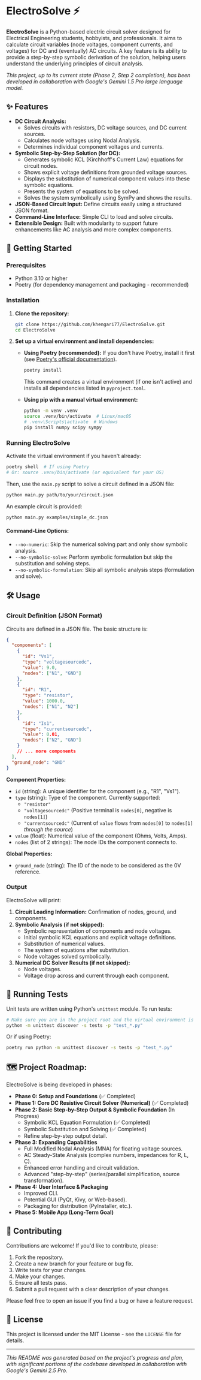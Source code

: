 # ElectroSolve ⚡

**ElectroSolve** is a Python-based electric circuit solver designed for Electrical Engineering students, hobbyists, and professionals. It aims to calculate circuit variables (node voltages, component currents, and voltages) for DC and (eventually) AC circuits. A key feature is its ability to provide a step-by-step symbolic derivation of the solution, helping users understand the underlying principles of circuit analysis.

*This project, up to its current state (Phase 2, Step 2 completion), has been developed in collaboration with Google's Gemini 1.5 Pro large language model.*

## ✨ Features

*   **DC Circuit Analysis:**
    *   Solves circuits with resistors, DC voltage sources, and DC current sources.
    *   Calculates node voltages using Nodal Analysis.
    *   Determines individual component voltages and currents.
*   **Symbolic Step-by-Step Solution (for DC):**
    *   Generates symbolic KCL (Kirchhoff's Current Law) equations for circuit nodes.
    *   Shows explicit voltage definitions from grounded voltage sources.
    *   Displays the substitution of numerical component values into these symbolic equations.
    *   Presents the system of equations to be solved.
    *   Solves the system symbolically using SymPy and shows the results.
*   **JSON-Based Circuit Input:** Define circuits easily using a structured JSON format.
*   **Command-Line Interface:** Simple CLI to load and solve circuits.
*   **Extensible Design:** Built with modularity to support future enhancements like AC analysis and more complex components.

## 🚀 Getting Started

### Prerequisites

*   Python 3.10 or higher
*   Poetry (for dependency management and packaging - recommended)

### Installation

1.  **Clone the repository:**
    ```bash
    git clone https://github.com/khengari77/ElectroSolve.git
    cd ElectroSolve
    ```

2.  **Set up a virtual environment and install dependencies:**

    *   **Using Poetry (recommended):**
        If you don't have Poetry, install it first (see [Poetry's official documentation](https://python-poetry.org/docs/#installation)).
        ```bash
        poetry install
        ```
        This command creates a virtual environment (if one isn't active) and installs all dependencies listed in `pyproject.toml`.

    *   **Using pip with a manual virtual environment:**
        ```bash
        python -m venv .venv
        source .venv/bin/activate  # Linux/macOS
        # .venv\Scripts\activate  # Windows
        pip install numpy scipy sympy
        ```

### Running ElectroSolve

Activate the virtual environment if you haven't already:
```bash
poetry shell  # If using Poetry
# Or: source .venv/bin/activate (or equivalent for your OS)
```

Then, use the `main.py` script to solve a circuit defined in a JSON file:

```bash
python main.py path/to/your/circuit.json
```

An example circuit is provided:
```bash
python main.py examples/simple_dc.json
```

#### Command-Line Options:

*   `--no-numeric`: Skip the numerical solving part and only show symbolic analysis.
*   `--no-symbolic-solve`: Perform symbolic formulation but skip the substitution and solving steps.
*   `--no-symbolic-formulation`: Skip all symbolic analysis steps (formulation and solve).

## 🛠️ Usage

### Circuit Definition (JSON Format)

Circuits are defined in a JSON file. The basic structure is:

```json
{
  "components": [
    {
      "id": "Vs1",
      "type": "voltagesourcedc",
      "value": 9.0,
      "nodes": ["N1", "GND"]
    },
    {
      "id": "R1",
      "type": "resistor",
      "value": 1000.0,
      "nodes": ["N1", "N2"]
    },
    {
      "id": "Is1",
      "type": "currentsourcedc",
      "value": 0.01,
      "nodes": ["N2", "GND"]
    }
    // ... more components
  ],
  "ground_node": "GND"
}
```

**Component Properties:**

*   `id` (string): A unique identifier for the component (e.g., "R1", "Vs1").
*   `type` (string): Type of the component. Currently supported:
    *   `"resistor"`
    *   `"voltagesourcedc"` (Positive terminal is `nodes[0]`, negative is `nodes[1]`)
    *   `"currentsourcedc"` (Current of `value` flows from `nodes[0]` to `nodes[1]` *through the source*)
*   `value` (float): Numerical value of the component (Ohms, Volts, Amps).
*   `nodes` (list of 2 strings): The node IDs the component connects to.

**Global Properties:**

*   `ground_node` (string): The ID of the node to be considered as the 0V reference.

### Output

ElectroSolve will print:

1.  **Circuit Loading Information:** Confirmation of nodes, ground, and components.
2.  **Symbolic Analysis (if not skipped):**
    *   Symbolic representation of components and node voltages.
    *   Initial symbolic KCL equations and explicit voltage definitions.
    *   Substitution of numerical values.
    *   The system of equations after substitution.
    *   Node voltages solved symbolically.
3.  **Numerical DC Solver Results (if not skipped):**
    *   Node voltages.
    *   Voltage drop across and current through each component.

## 🧪 Running Tests

Unit tests are written using Python's `unittest` module. To run tests:

```bash
# Make sure you are in the project root and the virtual environment is active
python -m unittest discover -s tests -p "test_*.py"
```
Or if using Poetry:
```bash
poetry run python -m unittest discover -s tests -p "test_*.py"
```

## 🗺️ Project Roadmap:

ElectroSolve is being developed in phases:

*   **Phase 0: Setup and Foundations** (✅ Completed)
*   **Phase 1: Core DC Resistive Circuit Solver (Numerical)** (✅ Completed)
*   **Phase 2: Basic Step-by-Step Output & Symbolic Foundation** (In Progress)
    *   Symbolic KCL Equation Formulation (✅ Completed)
    *   Symbolic Substitution and Solving (✅ Completed)
    *   Refine step-by-step output detail.
*   **Phase 3: Expanding Capabilities**
    *   Full Modified Nodal Analysis (MNA) for floating voltage sources.
    *   AC Steady-State Analysis (complex numbers, impedances for R, L, C).
    *   Enhanced error handling and circuit validation.
    *   Advanced "step-by-step" (series/parallel simplification, source transformation).
*   **Phase 4: User Interface & Packaging**
    *   Improved CLI.
    *   Potential GUI (PyQt, Kivy, or Web-based).
    *   Packaging for distribution (PyInstaller, etc.).
*   **Phase 5: Mobile App (Long-Term Goal)**

## 🤝 Contributing

Contributions are welcome! If you'd like to contribute, please:

1.  Fork the repository.
2.  Create a new branch for your feature or bug fix.
3.  Write tests for your changes.
4.  Make your changes.
5.  Ensure all tests pass.
6.  Submit a pull request with a clear description of your changes.

Please feel free to open an issue if you find a bug or have a feature request.

## 📜 License

This project is licensed under the MIT License - see the `LICENSE` file for details.

---

*This README was generated based on the project's progress and plan, with significant portions of the codebase developed in collaboration with Google's Gemini 2.5 Pro.*
